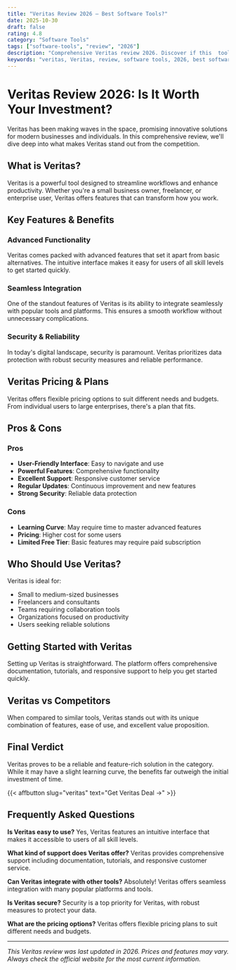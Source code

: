 ```yaml
---
title: "Veritas Review 2026 – Best Software Tools?"
date: 2025-10-30
draft: false
rating: 4.8
category: "Software Tools"
tags: ["software-tools", "review", "2026"]
description: "Comprehensive Veritas review 2026. Discover if this  tool is the best choice for your needs."
keywords: "veritas, Veritas, review, software tools, 2026, best software tools"
---
```


# Veritas Review 2026: Is It Worth Your Investment?

Veritas has been making waves in the  space, promising innovative solutions for modern businesses and individuals. In this comprehensive review, we'll dive deep into what makes Veritas stand out from the competition.

## What is Veritas?

Veritas is a powerful  tool designed to streamline workflows and enhance productivity. Whether you're a small business owner, freelancer, or enterprise user, Veritas offers features that can transform how you work.

## Key Features & Benefits

### Advanced Functionality
Veritas comes packed with advanced features that set it apart from basic alternatives. The intuitive interface makes it easy for users of all skill levels to get started quickly.

### Seamless Integration
One of the standout features of Veritas is its ability to integrate seamlessly with popular tools and platforms. This ensures a smooth workflow without unnecessary complications.

### Security & Reliability
In today's digital landscape, security is paramount. Veritas prioritizes data protection with robust security measures and reliable performance.

## Veritas Pricing & Plans

Veritas offers flexible pricing options to suit different needs and budgets. From individual users to large enterprises, there's a plan that fits.

## Pros & Cons

### Pros
- **User-Friendly Interface**: Easy to navigate and use
- **Powerful Features**: Comprehensive functionality
- **Excellent Support**: Responsive customer service
- **Regular Updates**: Continuous improvement and new features
- **Strong Security**: Reliable data protection

### Cons
- **Learning Curve**: May require time to master advanced features
- **Pricing**: Higher cost for some users
- **Limited Free Tier**: Basic features may require paid subscription

## Who Should Use Veritas?

Veritas is ideal for:
- Small to medium-sized businesses
- Freelancers and consultants
- Teams requiring collaboration tools
- Organizations focused on productivity
- Users seeking reliable  solutions

## Getting Started with Veritas

Setting up Veritas is straightforward. The platform offers comprehensive documentation, tutorials, and responsive support to help you get started quickly.

## Veritas vs Competitors

When compared to similar tools, Veritas stands out with its unique combination of features, ease of use, and excellent value proposition.

## Final Verdict

Veritas proves to be a reliable and feature-rich solution in the  category. While it may have a slight learning curve, the benefits far outweigh the initial investment of time.

{{< affbutton slug="veritas" text="Get Veritas Deal →" >}}

## Frequently Asked Questions

**Is Veritas easy to use?**
Yes, Veritas features an intuitive interface that makes it accessible to users of all skill levels.

**What kind of support does Veritas offer?**
Veritas provides comprehensive support including documentation, tutorials, and responsive customer service.

**Can Veritas integrate with other tools?**
Absolutely! Veritas offers seamless integration with many popular platforms and tools.

**Is Veritas secure?**
Security is a top priority for Veritas, with robust measures to protect your data.

**What are the pricing options?**
Veritas offers flexible pricing plans to suit different needs and budgets.

---

*This Veritas review was last updated in 2026. Prices and features may vary. Always check the official website for the most current information.*
